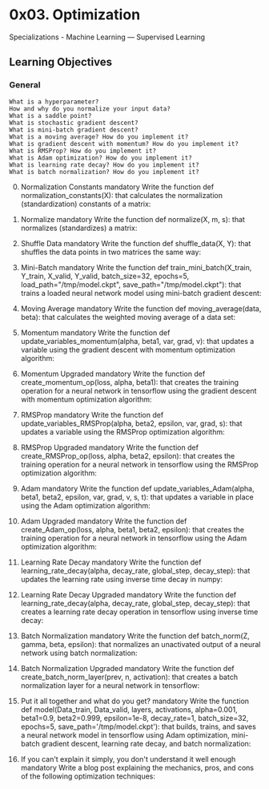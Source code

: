 # 0x03. Optimization
Specializations - Machine Learning ― Supervised Learning

## Learning Objectives

### General

```
What is a hyperparameter?
How and why do you normalize your input data?
What is a saddle point?
What is stochastic gradient descent?
What is mini-batch gradient descent?
What is a moving average? How do you implement it?
What is gradient descent with momentum? How do you implement it?
What is RMSProp? How do you implement it?
What is Adam optimization? How do you implement it?
What is learning rate decay? How do you implement it?
What is batch normalization? How do you implement it?

```

0. Normalization Constants mandatory
Write the function def normalization_constants(X): that calculates the normalization (standardization) constants of a matrix:

1. Normalize mandatory
Write the function def normalize(X, m, s): that normalizes (standardizes) a matrix:

2. Shuffle Data mandatory
Write the function def shuffle_data(X, Y): that shuffles the data points in two matrices the same way:


3. Mini-Batch mandatory
Write the function def train_mini_batch(X_train, Y_train, X_valid, Y_valid, batch_size=32, epochs=5, load_path="/tmp/model.ckpt", save_path="/tmp/model.ckpt"): that trains a loaded neural network model using mini-batch gradient descent:

4. Moving Average mandatory
Write the function def moving_average(data, beta): that calculates the weighted moving average of a data set:

5. Momentum mandatory
Write the function def update_variables_momentum(alpha, beta1, var, grad, v): that updates a variable using the gradient descent with momentum optimization algorithm:

6. Momentum Upgraded mandatory
Write the function def create_momentum_op(loss, alpha, beta1): that creates the training operation for a neural network in tensorflow using the gradient descent with momentum optimization algorithm:


7. RMSProp mandatory
Write the function def update_variables_RMSProp(alpha, beta2, epsilon, var, grad, s): that updates a variable using the RMSProp optimization algorithm:

8. RMSProp Upgraded mandatory
Write the function def create_RMSProp_op(loss, alpha, beta2, epsilon): that creates the training operation for a neural network in tensorflow using the RMSProp optimization algorithm:

9. Adam mandatory
Write the function def update_variables_Adam(alpha, beta1, beta2, epsilon, var, grad, v, s, t): that updates a variable in place using the Adam optimization algorithm:

10. Adam Upgraded mandatory
Write the function def create_Adam_op(loss, alpha, beta1, beta2, epsilon): that creates the training operation for a neural network in tensorflow using the Adam optimization algorithm:

11. Learning Rate Decay mandatory
Write the function def learning_rate_decay(alpha, decay_rate, global_step, decay_step): that updates the learning rate using inverse time decay in numpy:

12. Learning Rate Decay Upgraded mandatory
Write the function def learning_rate_decay(alpha, decay_rate, global_step, decay_step): that creates a learning rate decay operation in tensorflow using inverse time decay:

13. Batch Normalization mandatory
Write the function def batch_norm(Z, gamma, beta, epsilon): that normalizes an unactivated output of a neural network using batch normalization:

14. Batch Normalization Upgraded mandatory
Write the function def create_batch_norm_layer(prev, n, activation): that creates a batch normalization layer for a neural network in tensorflow:

15. Put it all together and what do you get? mandatory
Write the function def model(Data_train, Data_valid, layers, activations, alpha=0.001, beta1=0.9, beta2=0.999, epsilon=1e-8, decay_rate=1, batch_size=32, epochs=5, save_path='/tmp/model.ckpt'): that builds, trains, and saves a neural network model in tensorflow using Adam optimization, mini-batch gradient descent, learning rate decay, and batch normalization:

16. If you can't explain it simply, you don't understand it well enough mandatory
Write a blog post explaining the mechanics, pros, and cons of the following optimization techniques: